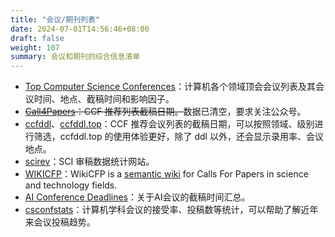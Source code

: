 ```yaml
---
title: "会议/期刊列表"
date: 2024-07-01T14:56:46+08:00
draft: false
weight: 107
summary: 会议和期刊的综合信息清单
---
```


- [Top Computer Science Conferences](https://research.com/conference-rankings/computer-science)：计算机各个领域顶会会议列表及其会议时间、地点、截稿时间和影响因子。
- ~~[Call4Papers](http://123.57.137.208/ccf/ccf-1.jsp)：CCF 推荐列表截稿日期。~~数据已清空，要求关注公众号。
- [ccfddl](https://ccfddl.github.io/)、[ccfddl.top](https://ccfddl.top/)：CCF 推荐会议列表的截稿日期，可以按照领域、级别进行筛选，ccfddl.top 的使用体验更好，除了 ddl 以外，还会显示录用率、会议地点。
- [scirev](https://scirev.org/reviews/nature-communications/?author_id=34152743&event_source=timeline&source=timeline&dt_dapp=1)：SCI 审稿数据统计网站。
- [WIKICFP](http://www.wikicfp.com/cfp/)：WikiCFP is a [semantic wiki](http://en.wikipedia.org/wiki/Semantic_wiki) for Calls For Papers in science and technology fields.
- [AI Conference Deadlines](https://aideadlin.es/?sub=ML,CV,NLP,RO,SP,DM)：关于AI会议的截稿时间汇总。
- [csconfstats](https://csconfstats.xoveexu.com/)：计算机学科会议的接受率、投稿数等统计，可以帮助了解近年来会议投稿趋势。
